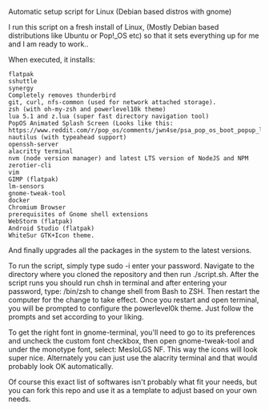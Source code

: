 Automatic setup script for Linux (Debian based distros with gnome)

I run this script on a fresh install of Linux, (Mostly Debian based distributions like Ubuntu or Pop!_OS etc) so that it sets everything up for me and I am ready to work..

When executed, it installs:

    flatpak
    sshuttle
    synergy
    Completely removes thunderbird
    git, curl, nfs-common (used for network attached storage).
    zsh (with oh-my-zsh and powerlevel10k theme)
    lua 5.1 and z.lua (super fast directory navigation tool)
    PopOS Animated Splash Screen (Looks like this: https://www.reddit.com/r/pop_os/comments/jwn4se/psa_pop_os_boot_popup_logo/)
    nautilus (with typeahead support)
    openssh-server
    alacritty terminal
    nvm (node version manager) and latest LTS version of NodeJS and NPM
    zerotier-cli
    vim
    GIMP (flatpak)
    lm-sensors
    gnome-tweak-tool
    docker
    Chromium Browser
    prerequisites of Gnome shell extensions
    WebStorm (flatpak)
    Android Studio (flatpak)
    WhiteSur GTK+Icon theme.

And finally upgrades all the packages in the system to the latest versions.

To run the script, simply type sudo -i enter your password. Navigate to the directory where you cloned the repository and then run ./script.sh. After the script runs you should run chsh in terminal and after entering your password, type: /bin/zsh to change shell from Bash to ZSH. Then restart the computer for the change to take effect. Once you restart and open terminal, you will be prompted to configure the powerlevel0k theme. Just follow the prompts and set according to your liking.

To get the right font in gnome-terminal, you'll need to go to its preferences and uncheck the custom font checkbox, then open gnome-tweak-tool and under the monotype font, select: MesloLGS NF. This way the icons will look super nice. Alternately you can just use the alacrity terminal and that would probably look OK automatically.

Of course this exact list of softwares isn't probably what fit your needs, but you can fork this repo and use it as a template to adjust based on your own needs.

